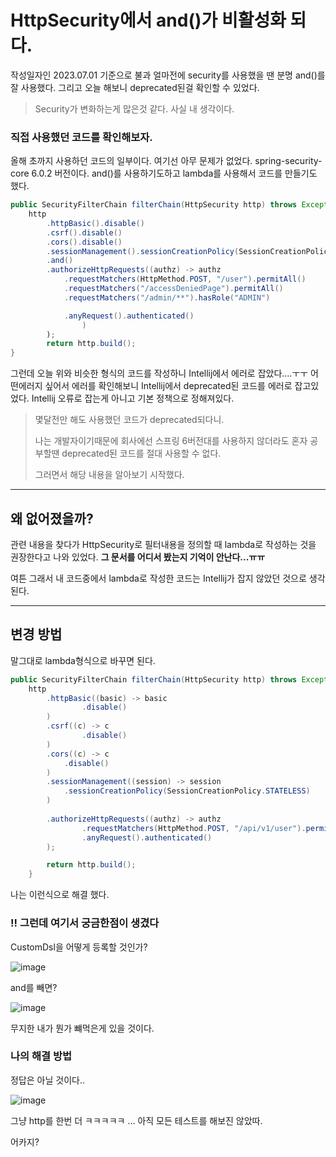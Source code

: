 # HttpSecurity에서 and()가 비활성화 되다.

작성일자인 2023.07.01 기준으로 불과 얼마전에 security를 사용했을 땐 분명 and()를 잘 사용했다.
그리고 오늘 해보니 deprecated된걸 확인할 수 있었다.

> Security가 변화하는게 많은것 같다. 사실 내 생각이다. 

### 직접 사용했던 코드를 확인해보자.

올해 초까지 사용하던 코드의 일부이다. 여기선 아무 문제가 없었다. spring-security-core 6.0.2 버전이다.
and()를 사용하기도하고 lambda를 사용해서 코드를 만들기도 했다.

```java
public SecurityFilterChain filterChain(HttpSecurity http) throws Exception {
    http
        .httpBasic().disable()
        .csrf().disable()
        .cors().disable()
        .sessionManagement().sessionCreationPolicy(SessionCreationPolicy.STATELESS)
        .and()
        .authorizeHttpRequests((authz) -> authz
            .requestMatchers(HttpMethod.POST, "/user").permitAll()
            .requestMatchers("/accessDeniedPage").permitAll()
            .requestMatchers("/admin/**").hasRole("ADMIN")

            .anyRequest().authenticated()
                )
        );
        return http.build();
}
```

그런데 오늘 위와 비슷한 형식의 코드를 작성하니 Intellij에서 에러로 잡았다....ㅜㅜ
어떤에러지 싶어서 에러를 확인해보니 Intellij에서 deprecated된 코드를 에러로 잡고있었다. 
Intellij 오류로 잡는게 아니고 기본 정책으로 정해져있다.

> 몇달전만 해도 사용했던 코드가 deprecated되다니. 
> 
> 나는 개발자이기때문에 회사에선 스프링 6버전대를 사용하지 않더라도 혼자 공부할땐 deprecated된 코드를 절대 사용할 수 없다.
> 
> 그러면서 해당 내용을 알아보기 시작했다.


---

## 왜 없어졌을까?

관련 내용을 찾다가 HttpSecurity로 필터내용을 정의할 때 lambda로 작성하는 것을 권장한다고 나와 있었다.
**그 문서를 어디서 봤는지 기억이 안난다...ㅠㅠ**

여튼 그래서 내 코드중에서 lambda로 작성한 코드는 Intellij가 잡지 않았던 것으로 생각된다.

---

## 변경 방법

말그대로 lambda형식으로 바꾸면 된다.

```java
public SecurityFilterChain filterChain(HttpSecurity http) throws Exception {
    http
        .httpBasic((basic) -> basic
                .disable()
        )
        .csrf((c) -> c
                .disable()
        )
        .cors((c) -> c
            .disable()
        )
        .sessionManagement((session) -> session
            .sessionCreationPolicy(SessionCreationPolicy.STATELESS)
        )
        
        .authorizeHttpRequests((authz) -> authz
                .requestMatchers(HttpMethod.POST, "/api/v1/user").permitAll()
                .anyRequest().authenticated()
        );

        return http.build();
    }
```
나는 이런식으로 해결 했다.

### !! 그런데 여기서 궁금한점이 생겼다

CustomDsl을 어떻게 등록할 것인가?

![image](https://github.com/YoonSeok-Heo/TIL/assets/113662725/d463c27b-13ee-4da1-80d4-075ed3d7ecca)

and를 빼면?

![image](https://github.com/YoonSeok-Heo/TIL/assets/113662725/e51513c2-0daf-40a5-94e0-a6f2ebe35c50)

무지한 내가 뭔가 뺴먹은게 있을 것이다. 

### 나의 해결 방법

정답은 아닐 것이다..

![image](https://github.com/YoonSeok-Heo/TIL/assets/113662725/3abcc0f1-a14c-40c7-bf7e-96f72b24a3f2)

그냥 http를 한번 더 ㅋㅋㅋㅋㅋ ... 아직 모든 테스트를 해보진 않았따. 



어카지?

